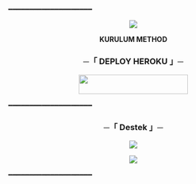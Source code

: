 ━━━━━━━━━━━━━━━━━━━━

<p align="center">
  <img src="https://te.legra.ph/298478382829jpg">
</p>

<p align="center">
<b>KURULUM METHOD</b>
</p>

<h3 align="center">
    ─「 DEPLOY HEROKU 」─
</h3>

<p align="center"><a href="https://dashboard.heroku.com/new?template=https://github.com/AnonymousX1025/FallenMusic"> <img src="https://img.shields.io/badge/Deploy%20On%20Heroku-black?style=for-the-badge&logo=heroku" width="220" height="38.45"/></a></p>

━━━━━━━━━━━━━━━━━━━━
<h3 align="center">
    ─「 Destek 」─
</h3>

<p align="center">
<a href="https://telegram.me/MustyTR31"><img src="https://img.shields.io/badge/-Support%20Group-blue.svg?style=for-the-badge&logo=Telegram"></a>
</p>
<p align="center">
<a href="https://telegram.me/FallenAssociation"><img src="https://img.shields.io/badge/-Support%20Channel-blue.svg?style=for-the-badge&logo=Telegram"></a>
</p>

━━━━━━━━━━━━━━━━━━━━
